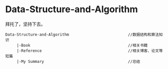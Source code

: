 # Data-Structure-and-Algorithm
拜托了，坚持下去。

```
Data-Structure-and-Algorithm                          //数据结构和算法知识
	 |-Book                                           //相关书籍
	 |-Reference                                      //相关博客、论文等短篇
	 |-My Summary                                     //总结
```

